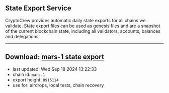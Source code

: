 ## State Export Service
CryptoCrew provides automatic daily state exports for all chains we validate. State export files can be used as genesis files and are a snapshot of the current blockchain state, including all validators, accounts, balances and delegations.

---
**Download: [mars-1 state export](https://dl-eu2.ccvalidators.com/SERVICE/mars/mars-1_export_8915114.json)**
---

- last updated: Wed Sep 18 2024 13:22:33
- chain id: `mars-1`
- export height: `8915114`
- use for: airdrops, local tests, chain recovery
